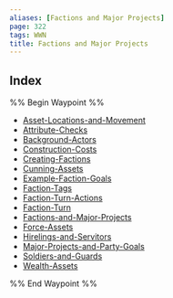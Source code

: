```yaml
---
aliases: [Factions and Major Projects]
page: 322
tags: WWN
title: Factions and Major Projects
---
```



## Index

%% Begin Waypoint %%
- [Asset-Locations-and-Movement](Compendium/WWN/Factions-and-Major-Projects/Asset-Locations-and-Movement.md)
- [Attribute-Checks](Compendium/WWN/Factions-and-Major-Projects/Attribute-Checks.md)
- [Background-Actors](Compendium/WWN/Factions-and-Major-Projects/Background-Actors.md)
- [Construction-Costs](Compendium/WWN/Factions-and-Major-Projects/Construction-Costs.md)
- [Creating-Factions](Compendium/WWN/Factions-and-Major-Projects/Creating-Factions.md)
- [Cunning-Assets](Compendium/WWN/Factions-and-Major-Projects/Cunning-Assets.md)
- [Example-Faction-Goals](Compendium/WWN/Factions-and-Major-Projects/Example-Faction-Goals.md)
- [Faction-Tags](Compendium/WWN/Factions-and-Major-Projects/Faction-Tags.md)
- [Faction-Turn-Actions](Compendium/WWN/Factions-and-Major-Projects/Faction-Turn-Actions.md)
- [Faction-Turn](Compendium/WWN/Factions-and-Major-Projects/Faction-Turn.md)
- [Factions-and-Major-Projects](Compendium/WWN/Factions-and-Major-Projects/Factions-and-Major-Projects.md)
- [Force-Assets](Compendium/WWN/Factions-and-Major-Projects/Force-Assets.md)
- [Hirelings-and-Servitors](Compendium/WWN/Factions-and-Major-Projects/Hirelings-and-Servitors.md)
- [Major-Projects-and-Party-Goals](Compendium/WWN/Factions-and-Major-Projects/Major-Projects-and-Party-Goals.md)
- [Soldiers-and-Guards](Compendium/WWN/Factions-and-Major-Projects/Soldiers-and-Guards.md)
- [Wealth-Assets](Compendium/WWN/Factions-and-Major-Projects/Wealth-Assets.md)

%% End Waypoint %%